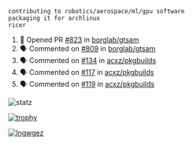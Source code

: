 ```
contributing to robotics/aerospace/ml/gpu software
packaging it for archlinux
ricer
```

<!--START_SECTION:activity-->
1. 💪 Opened PR [#823](https://github.com/borglab/gtsam/pull/823) in [borglab/gtsam](https://github.com/borglab/gtsam)
2. 🗣 Commented on [#809](https://github.com/borglab/gtsam/issues/809) in [borglab/gtsam](https://github.com/borglab/gtsam)
3. 🗣 Commented on [#134](https://github.com/acxz/pkgbuilds/issues/134) in [acxz/pkgbuilds](https://github.com/acxz/pkgbuilds)
4. 🗣 Commented on [#117](https://github.com/acxz/pkgbuilds/issues/117) in [acxz/pkgbuilds](https://github.com/acxz/pkgbuilds)
5. 🗣 Commented on [#119](https://github.com/acxz/pkgbuilds/issues/119) in [acxz/pkgbuilds](https://github.com/acxz/pkgbuilds)
<!--END_SECTION:activity-->


![statz](https://github-readme-stats.vercel.app/api?username=acxz&include_all_commits=true&show_icons=true)

[![trophy](https://github-profile-trophy.vercel.app/?username=acxz)](https://github.com/ryo-ma/github-profile-trophy)

[![lngwgez](https://github-readme-stats.vercel.app/api/top-langs/?username=acxz&layout=compact)](https://github.com/acxz/github-readme-stats)


<!--
**acxz/acxz** is a ✨ _special_ ✨ repository because its `README.md` (this file) appears on your GitHub profile.

Here are some ideas to get you started:

- 🔭 I’m currently working on ...
- 🌱 I’m currently learning ...
- 👯 I’m looking to collaborate on ...
- 🤔 I’m looking for help with ...
- 💬 Ask me about ...
- 📫 How to reach me: ...
- 😄 Pronouns: ...
- ⚡ Fun fact: ...
-->

